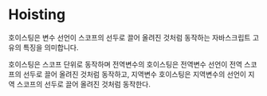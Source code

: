 # Hoisting

호이스팅은 변수 선언이 스코프의 선두로 끌어 올려진 것처럼 동작하는 자바스크립트 고유의 특징을 의미합니다.

호이스팅은 스코프 단위로 동작하며 전역변수의 호이스팅은 전역변수 선언이 전역 스코프의 선두로 끌어 올려진 것처럼 동작하고, 지역변수 호이스팅은 
지역변수의 선언이 지역 스코프의 선두로 끌어 올려진 것처럼 동작한다.
